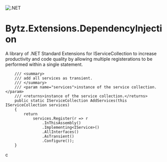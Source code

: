 ![.NET](https://github.com/Scuba-Blue/Bitz.Extensions.DependencyInjection/workflows/.NET/badge.svg)

# Bytz.Extensions.DependencyInjection

A library of .NET Standard Extensions for IServiceCollection to increase productivity and code quality by allowing multiple registerations to be performed within a single statement.


        /// <summary>
        /// add all services as transient.
        /// </summary>
        /// <param name="services">instance of the service collection.</param>
        /// <returns>instance of the service collection.</returns>
        public static IServiceCollection AddServices(this IServiceCollection services)
        {
            return 
                services.Register(r => r
                    .InThisAssembly()
                    .Implementing<IService>()
                    .AllInterfaces()
                    .AsTransient()
                    .Configure());
        }
        
        
c
